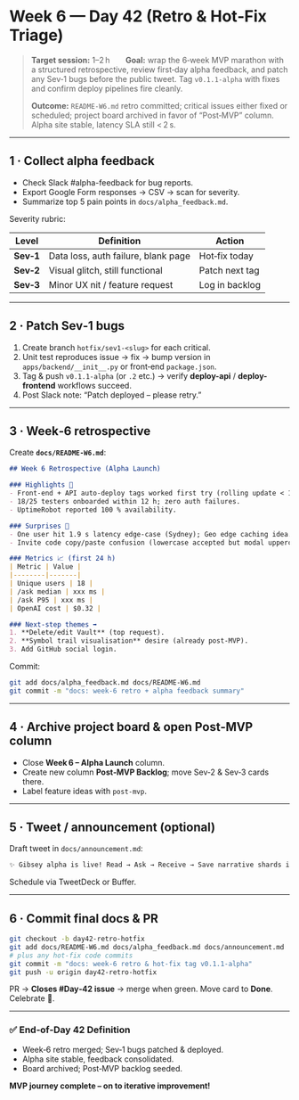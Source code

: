 # Week 6 — Day 42 (Retro & Hot‑Fix Triage)

> **Target session:** 1–2 h  **Goal:** wrap the 6‑week MVP marathon with a structured retrospective, review first‑day alpha feedback, and patch any Sev‑1 bugs before the public tweet. Tag `v0.1.1-alpha` with fixes and confirm deploy pipelines fire cleanly.
>
> **Outcome:** `README-W6.md` retro committed; critical issues either fixed or scheduled; project board archived in favor of “Post‑MVP” column. Alpha site stable, latency SLA still < 2 s.

---

## 1 · Collect alpha feedback

* Check Slack #alpha-feedback for bug reports.
* Export Google Form responses → CSV → scan for severity.
* Summarize top 5 pain points in `docs/alpha_feedback.md`.

Severity rubric:

| Level     | Definition                          | Action         |
| --------- | ----------------------------------- | -------------- |
| **Sev‑1** | Data loss, auth failure, blank page | Hot‑fix today  |
| **Sev‑2** | Visual glitch, still functional     | Patch next tag |
| **Sev‑3** | Minor UX nit / feature request      | Log in backlog |

---

## 2 · Patch Sev‑1 bugs

1. Create branch `hotfix/sev1-<slug>` for each critical.
2. Unit test reproduces issue → fix → bump version in `apps/backend/__init__.py` or front‑end `package.json`.
3. Tag & push `v0.1.1-alpha` (or `.2` etc.) → verify **deploy-api** / **deploy-frontend** workflows succeed.
4. Post Slack note: “Patch deployed – please retry.”

---

## 3 · Week‑6 retrospective

Create **`docs/README-W6.md`**:

```md
## Week 6 Retrospective (Alpha Launch)

### Highlights 🎉
- Front‑end + API auto‑deploy tags worked first try (rolling update < 10 s).
- 18/25 testers onboarded within 12 h; zero auth failures.
- UptimeRobot reported 100 % availability.

### Surprises 🤯
- One user hit 1.9 s latency edge‑case (Sydney); Geo edge caching idea.
- Invite code copy/paste confusion (lowercase accepted but modal uppercases). Fixed.

### Metrics 📈 (first 24 h)
| Metric | Value |
|--------|-------|
| Unique users | 18 |
| /ask median | xxx ms |
| /ask P95 | xxx ms |
| OpenAI cost | $0.32 |

### Next‑step themes ➡️
1. **Delete/edit Vault** (top request).
2. **Symbol trail visualisation** desire (already post‑MVP).
3. Add GitHub social login.
```

Commit:

```bash
git add docs/alpha_feedback.md docs/README-W6.md
git commit -m "docs: week‑6 retro + alpha feedback summary"
```

---

## 4 · Archive project board & open Post‑MVP column

* Close **Week 6 – Alpha Launch** column.
* Create new column **Post‑MVP Backlog**; move Sev‑2 & Sev‑3 cards there.
* Label feature ideas with `post-mvp`.

---

## 5 · Tweet / announcement (optional)

Draft tweet in `docs/announcement.md`:

```md
✨ Gibsey alpha is live! Read → Ask → Receive → Save narrative shards in under 2 s. Thanks to our first 25 testers for blazing the trail. Join the waitlist ➡️ gibsey.com 🚀
```

Schedule via TweetDeck or Buffer.

---

## 6 · Commit final docs & PR

```bash
git checkout -b day42-retro-hotfix
git add docs/README-W6.md docs/alpha_feedback.md docs/announcement.md
# plus any hot‑fix code commits
git commit -m "docs: week‑6 retro & hot‑fix tag v0.1.1-alpha"
git push -u origin day42-retro-hotfix
```

PR → **Closes #Day‑42 issue** → merge when green.
Move card to **Done**. Celebrate 🍾.

---

### ✅ End‑of‑Day 42 Definition

* Week‑6 retro merged; Sev‑1 bugs patched & deployed.
* Alpha site stable, feedback consolidated.
* Board archived; Post‑MVP backlog seeded.

**MVP journey complete – on to iterative improvement!**